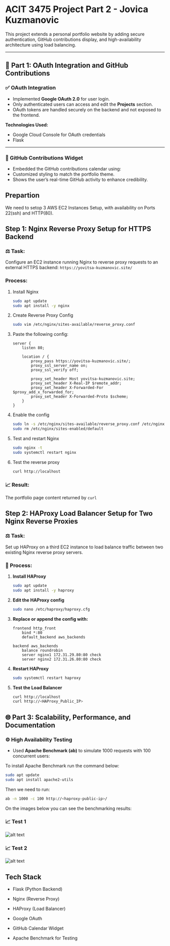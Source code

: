 # ACIT 3475 Project Part 2 - Jovica Kuzmanovic

This project extends a personal portfolio website by adding secure authentication, GitHub contributions display, and high-availability architecture using load balancing.

---

## 🧩 Part 1: OAuth Integration and GitHub Contributions

### ✅ OAuth Integration

- Implemented **Google OAuth 2.0** for user login.
- Only authenticated users can access and edit the **Projects** section.
- OAuth tokens are handled securely on the backend and not exposed to the frontend.

**Technologies Used:**
- Google Cloud Console for OAuth credentials
- Flask 

---

### 📅 GitHub Contributions Widget

- Embedded the GitHub contributions calendar using:
- Customized styling to match the portfolio theme.
- Shows the user’s real-time GitHub activity to enhance credibility.


## Prepartion
We need to setop 3 AWS EC2 Instances Setup, with availability on Ports 22(ssh) and HTTP(80).


## Step 1: Nginx Reverse Proxy Setup for HTTPS Backend

### ⚖️ Task:

Configure an EC2 instance running Nginx to reverse proxy requests to an external HTTPS backend: `https://yovitsa-kuzmanovic.site/`

### Process:

1. Install Nginx

   ```bash
   sudo apt update
   sudo apt install -y nginx
   ```

2. Create Reverse Proxy Config

   ```bash
   sudo vim /etc/nginx/sites-available/reverse_proxy.conf
   ```

3. Paste the following config:

   ```nginx
   server {
       listen 80;

       location / {
           proxy_pass https://yovitsa-kuzmanovic.site/;
           proxy_ssl_server_name on;
           proxy_ssl_verify off;

           proxy_set_header Host yovitsa-kuzmanovic.site;
           proxy_set_header X-Real-IP $remote_addr;
           proxy_set_header X-Forwarded-For $proxy_add_x_forwarded_for;
           proxy_set_header X-Forwarded-Proto $scheme;
       }
   }
   ```

4. Enable the config

   ```bash
   sudo ln -s /etc/nginx/sites-available/reverse_proxy.conf /etc/nginx/sites-enabled/
   sudo rm /etc/nginx/sites-enabled/default
   ```

5. Test and restart Nginx

   ```bash
   sudo nginx -t
   sudo systemctl restart nginx
   ```

6. Test the reverse proxy
   ```bash
   curl http://localhost
   ```

### 📈 Result:

The portfolio page content returned by `curl`

## Step 2: HAProxy Load Balancer Setup for Two Nginx Reverse Proxies

### ⚖️ Task:

Set up HAProxy on a third EC2 instance to load balance traffic between two existing Nginx reverse proxy servers.

### 🧪 Process:

1. **Install HAProxy**

   ```bash
   sudo apt update
   sudo apt install -y haproxy
   ```

2. **Edit the HAProxy config**

   ```bash
   sudo nano /etc/haproxy/haproxy.cfg
   ```

3. **Replace or append the config with:**

   ```haproxy
   frontend http_front
       bind *:80
       default_backend aws_backends

   backend aws_backends
       balance roundrobin
       server nginx1 172.31.29.80:80 check
       server nginx2 172.31.26.80:80 check
   ```

4. **Restart HAProxy**

   ```bash
   sudo systemctl restart haproxy
   ```

5. **Test the Load Balancer**

   ```bash
   curl http://localhost
   curl http://<HAProxy_Public_IP>
   ```

## 🌐 Part 3: Scalability, Performance, and Documentation

### ⚙️ High Availability Testing

- Used **Apache Benchmark (ab)** to simulate 1000 requests with 100 concurrent users:

To install Apache Benchmark run the command below:
   
   
   ```bash
   sudo apt update
   sudo apt install apache2-utils
   ```
   Then we need to run:
   
   ```bash
   ab -n 1000 -c 100 http://<haproxy-public-ip>/
   ```
    
    

On the images below you can see the benchmarking results:

### 📈 Test 1
![alt text](/Bechmarking_1.png)

### 📈 Test 2
![alt text](/Bechmarking_2.png)
##  Tech Stack
- Flask (Python Backend)

- Nginx (Reverse Proxy)

- HAProxy (Load Balancer)

- Google OAuth

- GitHub Calendar Widget

- Apache Benchmark for Testing
